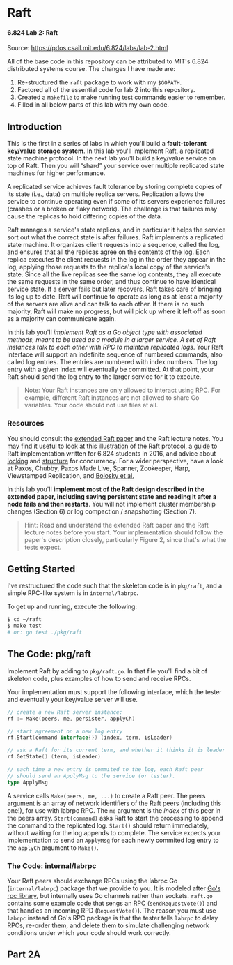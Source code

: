 # Raft

#### 6.824 Lab 2: Raft
Source: https://pdos.csail.mit.edu/6.824/labs/lab-2.html

All of the base code in this repository can be attributed to MIT's 6.824 distributed systems course. The changes I have made are:
1. Re-structured the `raft` package to work with my `$GOPATH`.
2. Factored all of the essential code for lab 2 into this repository.
3. Created a `Makefile` to make running test commands easier to remember.
3. Filled in all below parts of this lab with my own code.

## Introduction 

This is the first in a series of labs in which you'll build a **fault-tolerant key/value storage system**. In this lab you'll implement Raft, a replicated state machine protocol. In the next lab you'll build a key/value service on top of Raft. Then you will “shard” your service over multiple replicated state machines for higher performance.

A replicated service achieves fault tolerance by storing complete copies of its state (i.e., data) on multiple replica servers. Replication allows the service to continue operating even if some of its servers experience failures (crashes or a broken or flaky network). The challenge is that failures may cause the replicas to hold differing copies of the data.

Raft manages a service's state replicas, and in particular it helps the service sort out what the correct state is after failures. Raft implements a replicated state machine. It organizes client requests into a sequence, called the log, and ensures that all the replicas agree on the contents of the log. Each replica executes the client requests in the log in the order they appear in the log, applying those requests to the replica's local copy of the service's state. Since all the live replicas see the same log contents, they all execute the same requests in the same order, and thus continue to have identical service state. If a server fails but later recovers, Raft takes care of bringing its log up to date. Raft will continue to operate as long as at least a majority of the servers are alive and can talk to each other. If there is no such majority, Raft will make no progress, but will pick up where it left off as soon as a majority can communicate again.

In this lab you'll *implement Raft as a Go object type with associated methods, meant to be used as a module in a larger service. A set of Raft instances talk to each other with RPC to maintain replicated logs*. Your Raft interface will support an indefinite sequence of numbered commands, also called log entries. The entries are numbered with index numbers. The log entry with a given index will eventually be committed. At that point, your Raft should send the log entry to the larger service for it to execute.

> Note: Your Raft instances are only allowed to interact using RPC. For example, different Raft instances are not allowed to share Go variables. Your code should not use files at all.

### Resources

You should consult the [extended Raft paper](https://pdos.csail.mit.edu/6.824/papers/raft-extended.pdf) and the Raft lecture notes. You may find it useful to look at this [illustration](http://thesecretlivesofdata.com/raft/) of the Raft protocol, a [guide](https://thesquareplanet.com/blog/students-guide-to-raft/) to Raft implementation written for 6.824 students in 2016, and advice about [locking](locking) and [structure](https://pdos.csail.mit.edu/6.824/labs/raft-structure.txt) for concurrency. For a wider perspective, have a look at Paxos, Chubby, Paxos Made Live, Spanner, Zookeeper, Harp, Viewstamped Replication, and [Bolosky et al.](http://static.usenix.org/event/nsdi11/tech/full_papers/Bolosky.pdf)

In this lab you'll **implement most of the Raft design described in the extended paper, including saving persistent state and reading it after a node fails and then restarts**. You will not implement cluster membership changes (Section 6) or log compaction / snapshotting (Section 7).

> Hint: Read and understand the extended Raft paper and the Raft lecture notes before you start. Your implementation should follow the paper's description closely, particularly Figure 2, since that's what the tests expect.

## Getting Started

I've restructured the code such that the skeleton code is in `pkg/raft`, and a simple RPC-like system is in `internal/labrpc`.

To get up and running, execute the following:

```sh
$ cd ~/raft
$ make test
# or: go test ./pkg/raft
```

## The Code: pkg/raft

Implement Raft by adding to `pkg/raft.go`. In that file you'll find a bit of skeleton code, plus examples of how to send and receive RPCs.

Your implementation must support the following interface, which the tester and eventually your key/value server will use. 

```go
// create a new Raft server instance:
rf := Make(peers, me, persister, applyCh)

// start agreement on a new log entry
rf.Start(command interface{}) (index, term, isLeader)

// ask a Raft for its current term, and whether it thinks it is leader
rf.GetState() (term, isLeader)

// each time a new entry is commited to the log, each Raft peer
// should send an ApplyMsg to the service (or tester).
type ApplyMsg
```

A service calls `Make(peers, me, ...)` to create a Raft peer. The peers argument is an array of network identifiers of the Raft peers (including this one!), for use with labrpc RPC. The `me` argument is the _index_ of this peer in the peers array. `Start(command)` asks Raft to start the processing to append the command to the replicated log. `Start()` should return immediately, without waiting for the log appends to complete. The service expects your implementation to send an `ApplyMsg` for each newly commited log entry to the `applyCh` argument to `Make()`.

### The Code: internal/labrpc
Your Raft peers should exchange RPCs using the labrpc Go (`internal/labrpc`) package that we provide to you. It is modeled after [Go's rpc library](https://golang.org/pkg/net/rpc/), but internally uses Go channels rather than sockets. `raft.go` contains some example code that sengs an RPC (`sendRequestVote()`) and that handles an incoming RPD (`RequestVote()`). The reason you must use `labrpc` instead of Go's RPC package is that the tester tells `labrpc` to delay RPCs, re-order them, and delete them to simulate challenging network conditions under which your code should work correctly.

## Part 2A

